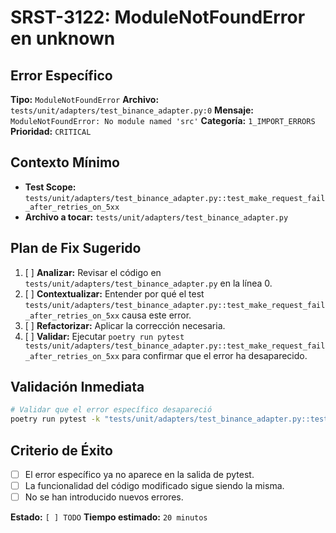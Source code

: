 # SRST-3122: ModuleNotFoundError en unknown

## Error Específico
**Tipo:** `ModuleNotFoundError`
**Archivo:** `tests/unit/adapters/test_binance_adapter.py:0`
**Mensaje:** `ModuleNotFoundError: No module named 'src'`
**Categoría:** `1_IMPORT_ERRORS`
**Prioridad:** `CRITICAL`

## Contexto Mínimo
- **Test Scope:** `tests/unit/adapters/test_binance_adapter.py::test_make_request_fail_after_retries_on_5xx`
- **Archivo a tocar:** `tests/unit/adapters/test_binance_adapter.py`

## Plan de Fix Sugerido
1. [ ] **Analizar:** Revisar el código en `tests/unit/adapters/test_binance_adapter.py` en la línea 0.
2. [ ] **Contextualizar:** Entender por qué el test `tests/unit/adapters/test_binance_adapter.py::test_make_request_fail_after_retries_on_5xx` causa este error.
3. [ ] **Refactorizar:** Aplicar la corrección necesaria.
4. [ ] **Validar:** Ejecutar `poetry run pytest tests/unit/adapters/test_binance_adapter.py::test_make_request_fail_after_retries_on_5xx` para confirmar que el error ha desaparecido.

## Validación Inmediata
```bash
# Validar que el error específico desapareció
poetry run pytest -k "tests/unit/adapters/test_binance_adapter.py::test_make_request_fail_after_retries_on_5xx" -v
```

## Criterio de Éxito
- [ ] El error específico ya no aparece en la salida de pytest.
- [ ] La funcionalidad del código modificado sigue siendo la misma.
- [ ] No se han introducido nuevos errores.

**Estado:** `[ ] TODO`
**Tiempo estimado:** `20 minutos`

